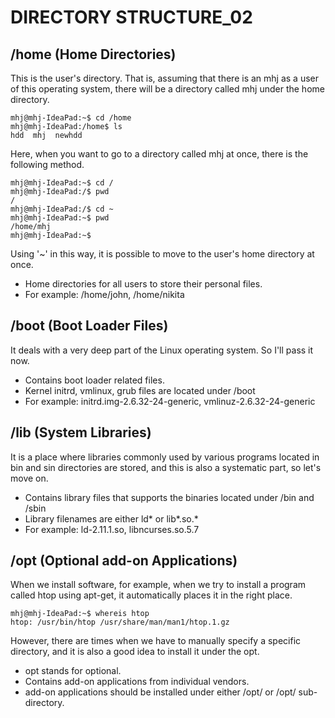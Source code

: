 # DIRECTORY STRUCTURE_02

## /home (Home Directories)

This is the user's directory. That is, assuming that there is an mhj as a user of this operating system, there will be a directory called mhj under the home directory.

```
mhj@mhj-IdeaPad:~$ cd /home
mhj@mhj-IdeaPad:/home$ ls
hdd  mhj  newhdd
```
Here, when you want to go to a directory called mhj at once, there is the following method.

```
mhj@mhj-IdeaPad:~$ cd /
mhj@mhj-IdeaPad:/$ pwd
/
mhj@mhj-IdeaPad:/$ cd ~
mhj@mhj-IdeaPad:~$ pwd
/home/mhj
mhj@mhj-IdeaPad:~$
```
Using '~' in this way, it is possible to move to the user's home directory at once.

- Home directories for all users to store their personal files.
- For example: /home/john, /home/nikita

## /boot (Boot Loader Files)

It deals with a very deep part of the Linux operating system. So I'll pass it now.

- Contains boot loader related files.
- Kernel initrd, vmlinux, grub files are located under /boot
- For example: initrd.img-2.6.32-24-generic, vmlinuz-2.6.32-24-generic

## /lib (System Libraries)

It is a place where libraries commonly used by various programs located in bin and sin directories are stored, and this is also a systematic part, so let's move on.

- Contains library files that supports the binaries located under /bin and /sbin
- Library filenames are either ld* or lib*.so.*
- For example: ld-2.11.1.so, libncurses.so.5.7

## /opt (Optional add-on Applications)

When we install software, for example, when we try to install a program called htop using apt-get, it automatically places it in the right place.

```
mhj@mhj-IdeaPad:~$ whereis htop
htop: /usr/bin/htop /usr/share/man/man1/htop.1.gz
```
However, there are times when we have to manually specify a specific directory, and it is also a good idea to install it under the opt.

- opt stands for optional.
- Contains add-on applications from individual vendors.
- add-on applications should be installed under either /opt/ or /opt/ sub-directory.

